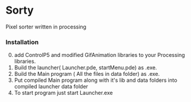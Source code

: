 # Sorty
Pixel sorter written in processing


### Installation
0. add ControlP5 and modified GifAnimation libraries to your Processing libraries.
1. Build the launcher( Launcher.pde, startMenu.pde) as .exe.
2. Build the Main program ( All the files in data folder) as .exe.
3. Put compiled Main program along with it's lib and data folders into compiled launcher data folder
4. To start program just start Launcher.exe
